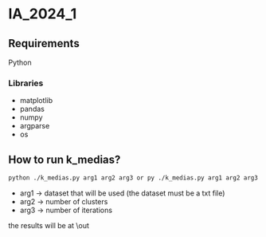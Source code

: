 # IA_2024_1

## Requirements
Python 
### Libraries
- matplotlib
- pandas
- numpy
- argparse
- os

## How to run k_medias?
```bash
python ./k_medias.py arg1 arg2 arg3 or py ./k_medias.py arg1 arg2 arg3
```

- arg1 -> dataset that will be used (the dataset must be a txt file)
- arg2 -> number of clusters
- arg3 -> number of iterations

the results will be at \out
